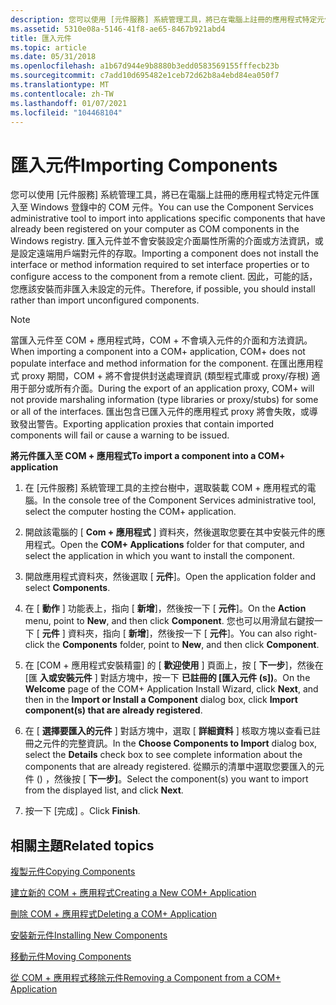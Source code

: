 ```yaml
---
description: 您可以使用 [元件服務] 系統管理工具，將已在電腦上註冊的應用程式特定元件匯入至 Windows 登錄中的 COM 元件。
ms.assetid: 5310e08a-5146-41f8-ae65-8467b921abd4
title: 匯入元件
ms.topic: article
ms.date: 05/31/2018
ms.openlocfilehash: a1b67d944e9b8880b3edd0583569155fffecb23b
ms.sourcegitcommit: c7add10d695482e1ceb72d62b8a4ebd84ea050f7
ms.translationtype: MT
ms.contentlocale: zh-TW
ms.lasthandoff: 01/07/2021
ms.locfileid: "104468104"
---
```

# <a name="importing-components"></a><span data-ttu-id="2aa91-103">匯入元件</span><span class="sxs-lookup"><span data-stu-id="2aa91-103">Importing Components</span></span>

<span data-ttu-id="2aa91-104">您可以使用 [元件服務] 系統管理工具，將已在電腦上註冊的應用程式特定元件匯入至 Windows 登錄中的 COM 元件。</span><span class="sxs-lookup"><span data-stu-id="2aa91-104">You can use the Component Services administrative tool to import into applications specific components that have already been registered on your computer as COM components in the Windows registry.</span></span> <span data-ttu-id="2aa91-105">匯入元件並不會安裝設定介面屬性所需的介面或方法資訊，或是設定遠端用戶端對元件的存取。</span><span class="sxs-lookup"><span data-stu-id="2aa91-105">Importing a component does not install the interface or method information required to set interface properties or to configure access to the component from a remote client.</span></span> <span data-ttu-id="2aa91-106">因此，可能的話，您應該安裝而非匯入未設定的元件。</span><span class="sxs-lookup"><span data-stu-id="2aa91-106">Therefore, if possible, you should install rather than import unconfigured components.</span></span>

> [!Note]  
> <span data-ttu-id="2aa91-107">當匯入元件至 COM + 應用程式時，COM + 不會填入元件的介面和方法資訊。</span><span class="sxs-lookup"><span data-stu-id="2aa91-107">When importing a component into a COM+ application, COM+ does not populate interface and method information for the component.</span></span> <span data-ttu-id="2aa91-108">在匯出應用程式 proxy 期間，COM + 將不會提供封送處理資訊 (類型程式庫或 proxy/存根) 適用于部分或所有介面。</span><span class="sxs-lookup"><span data-stu-id="2aa91-108">During the export of an application proxy, COM+ will not provide marshaling information (type libraries or proxy/stubs) for some or all of the interfaces.</span></span> <span data-ttu-id="2aa91-109">匯出包含已匯入元件的應用程式 proxy 將會失敗，或導致發出警告。</span><span class="sxs-lookup"><span data-stu-id="2aa91-109">Exporting application proxies that contain imported components will fail or cause a warning to be issued.</span></span>

 

<span data-ttu-id="2aa91-110">**將元件匯入至 COM + 應用程式**</span><span class="sxs-lookup"><span data-stu-id="2aa91-110">**To import a component into a COM+ application**</span></span>

1.  <span data-ttu-id="2aa91-111">在 [元件服務] 系統管理工具的主控台樹中，選取裝載 COM + 應用程式的電腦。</span><span class="sxs-lookup"><span data-stu-id="2aa91-111">In the console tree of the Component Services administrative tool, select the computer hosting the COM+ application.</span></span>

2.  <span data-ttu-id="2aa91-112">開啟該電腦的 [ **Com + 應用程式** ] 資料夾，然後選取您要在其中安裝元件的應用程式。</span><span class="sxs-lookup"><span data-stu-id="2aa91-112">Open the **COM+ Applications** folder for that computer, and select the application in which you want to install the component.</span></span>

3.  <span data-ttu-id="2aa91-113">開啟應用程式資料夾，然後選取 [ **元件**]。</span><span class="sxs-lookup"><span data-stu-id="2aa91-113">Open the application folder and select **Components**.</span></span>

4.  <span data-ttu-id="2aa91-114">在 [ **動作** ] 功能表上，指向 [ **新增**]，然後按一下 [ **元件**]。</span><span class="sxs-lookup"><span data-stu-id="2aa91-114">On the **Action** menu, point to **New**, and then click **Component**.</span></span> <span data-ttu-id="2aa91-115">您也可以用滑鼠右鍵按一下 [ **元件** ] 資料夾，指向 [ **新增**]，然後按一下 [ **元件**]。</span><span class="sxs-lookup"><span data-stu-id="2aa91-115">You can also right-click the **Components** folder, point to **New**, and then click **Component**.</span></span>

5.  <span data-ttu-id="2aa91-116">在 [COM + 應用程式安裝精靈] 的 [ **歡迎使用** ] 頁面上，按 [ **下一步**]，然後在 [匯 **入或安裝元件** ] 對話方塊中，按一下 **已註冊的 [匯入元件 (s])**。</span><span class="sxs-lookup"><span data-stu-id="2aa91-116">On the **Welcome** page of the COM+ Application Install Wizard, click **Next**, and then in the **Import or Install a Component** dialog box, click **Import component(s) that are already registered**.</span></span>

6.  <span data-ttu-id="2aa91-117">在 [ **選擇要匯入的元件** ] 對話方塊中，選取 [ **詳細資料** ] 核取方塊以查看已註冊之元件的完整資訊。</span><span class="sxs-lookup"><span data-stu-id="2aa91-117">In the **Choose Components to Import** dialog box, select the **Details** check box to see complete information about the components that are already registered.</span></span> <span data-ttu-id="2aa91-118">從顯示的清單中選取您要匯入的元件 () ，然後按 [ **下一步]**。</span><span class="sxs-lookup"><span data-stu-id="2aa91-118">Select the component(s) you want to import from the displayed list, and click **Next**.</span></span>

7.  <span data-ttu-id="2aa91-119">按一下 [完成] 。</span><span class="sxs-lookup"><span data-stu-id="2aa91-119">Click **Finish**.</span></span>

## <a name="related-topics"></a><span data-ttu-id="2aa91-120">相關主題</span><span class="sxs-lookup"><span data-stu-id="2aa91-120">Related topics</span></span>

<dl> <dt>

[<span data-ttu-id="2aa91-121">複製元件</span><span class="sxs-lookup"><span data-stu-id="2aa91-121">Copying Components</span></span>](copying-components.md)
</dt> <dt>

[<span data-ttu-id="2aa91-122">建立新的 COM + 應用程式</span><span class="sxs-lookup"><span data-stu-id="2aa91-122">Creating a New COM+ Application</span></span>](creating-a-new-com--application.md)
</dt> <dt>

[<span data-ttu-id="2aa91-123">刪除 COM + 應用程式</span><span class="sxs-lookup"><span data-stu-id="2aa91-123">Deleting a COM+ Application</span></span>](deleting-a-com--application.md)
</dt> <dt>

[<span data-ttu-id="2aa91-124">安裝新元件</span><span class="sxs-lookup"><span data-stu-id="2aa91-124">Installing New Components</span></span>](installing-new-components.md)
</dt> <dt>

[<span data-ttu-id="2aa91-125">移動元件</span><span class="sxs-lookup"><span data-stu-id="2aa91-125">Moving Components</span></span>](moving-components.md)
</dt> <dt>

[<span data-ttu-id="2aa91-126">從 COM + 應用程式移除元件</span><span class="sxs-lookup"><span data-stu-id="2aa91-126">Removing a Component from a COM+ Application</span></span>](removing-a-component-from-a-com--application.md)
</dt> </dl>

 

 



